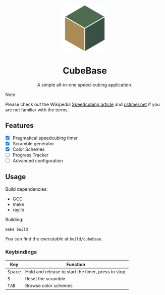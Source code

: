 <p align=center>
  <img src="./resources/icon.png">
  <h1 align=center>CubeBase</h1>
  <p align=center>A simple all-in-one speed-cubing application.</p>
</p>


> [!NOTE]
> Please check out the Wikipedia [Speedcubing article](https://en.wikipedia.org/wiki/Speedcubing) and [cstimer.net](https://cstimer.net) if you are not familiar with the terms.


## Features

- [X] Pragmatical speedcubing timer
- [X] Scramble generator
- [X] Color Schemes
- [ ] Progress Tracker
- [ ] Advanced configuration

## Usage

Build dependencies:

- GCC
- make
- raylib

Building:

```
make build
```

You can find the executable at ``build/cubebase``.

### Keybindings

| Key              	| Function                                            	|
|------------------	|-----------------------------------------------------	|
| <kbd>Space</kbd> 	| Hold and release to start the timer, press to stop. 	|
| <kbd>S</kbd>     	| Reset the scramble                                  	|
| <kbd>TAB</kbd>   	| Browse color schemes                                	|
